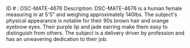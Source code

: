 ID # : DSC-MATE-4676
Description: DSC-MATE-4676 is a human female measuring in at 5'5” and weighing approximately 140lbs. The subject's physical appearance is notable for their 90s brown hair and orange eyebrow eyes. Their purple lip and jade earring make them easy to distinguish from others. The subject is a delivery driver by profession and has an unwavering dedication to their job. 
